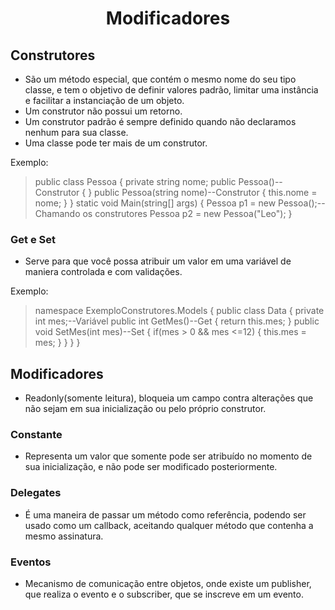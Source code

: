 <div align="center">
     <h1>Modificadores</h1>
     </div>

## Construtores

* São um método especial, que contém o mesmo nome do seu tipo classe, e tem o objetivo de definir valores padrão, limitar uma instância e facilitar a instanciação de um objeto.
* Um construtor não possui um retorno.
* Um construtor padrão é sempre definido quando não declaramos nenhum para sua classe.
* Uma classe pode ter mais de um construtor.

Exemplo:
> public class Pessoa
{
private string nome;
public Pessoa()--Construtor
{
}
public Pessoa(string nome)--Construtor
{
this.nome = nome;
}
}
static void Main(string[] args)
{
Pessoa p1 = new Pessoa();--Chamando os construtores
Pessoa p2 = new Pessoa("Leo");
}

### Get e Set

* Serve para que você possa atribuir um valor em uma variável de maniera controlada e com validações.

Exemplo:
> namespace ExemploConstrutores.Models
{
public class Data
{
private int mes;--Variável
public int GetMes()--Get
{
return this.mes;
}
public void SetMes(int mes)--Set
{
if(mes > 0 && mes <=12)
{
this.mes = mes;
}
}
}
}

## Modificadores

* Readonly(somente leitura), bloqueia um campo contra alterações que não sejam em sua inicialização ou pelo próprio construtor.

### Constante

* Representa um valor que somente pode ser atribuído no momento de sua inicialização, e não pode ser modificado posteriormente.

### Delegates

* É uma maneira de passar um método como referência, podendo ser usado como um callback, aceitando qualquer método que contenha a mesmo assinatura.

### Eventos

* Mecanismo de comunicação entre objetos, onde existe um publisher, que realiza o evento e o subscriber, que se inscreve em um evento.
